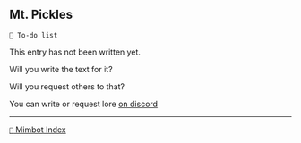 ## Mt. Pickles

`📃 To-do list`

This entry has not been written yet.

Will you write the text for it?

Will you request others to that?

You can write or request lore [on discord](<https://discord.com/channels/562910943848169472/1173922660489633802>)


-----
[`📑` Mimbot Index](<https://zeithalt.github.io/r/#7490>)
<!---
keywords: todo
aliases: 
-->
